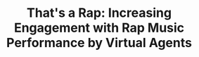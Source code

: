 ---
name: "That'S A Rap  Increasing Engagement"
title: "That's a Rap:  Increasing Engagement with Rap Music Performance by Virtual Agents"
project: null
event: "International Conference on Intelligent Virtual Agents (IVA)"
authors:
- name: "Olafsson, S."
- name: "Kimani, E."
- name: "Asadi, R."
- name: "Bickmore, T."
year: 2017
resources:
- name: "IVA17 rap"
  src: "IVA17.rap.pdf"
external_url: null
draft: false 
headless: true
---